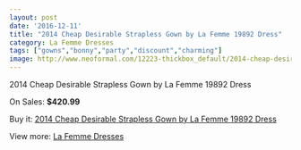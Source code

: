 ```yaml
---
layout: post
date: '2016-12-11'
title: "2014 Cheap Desirable Strapless Gown by La Femme 19892 Dress"
category: La Femme Dresses
tags: ["gowns","bonny","party","discount","charming"]
image: http://www.neoformal.com/12223-thickbox_default/2014-cheap-desirable-strapless-gown-by-la-femme-19892-dress.jpg
---
```

2014 Cheap Desirable Strapless Gown by La Femme 19892 Dress

On Sales: **$420.99**
<a href="https://www.neoformal.com/en/la-femme-dresses-2014/4345-2014-cheap-desirable-strapless-gown-by-la-femme-19892-dress.html"><amp-img layout="responsive" width="600" height="600" src="//www.neoformal.com/12223-thickbox_default/2014-cheap-desirable-strapless-gown-by-la-femme-19892-dress.jpg" alt="2014 Cheap Desirable Strapless Gown by La Femme 19892 Dress 0" /></a>
<a href="https://www.neoformal.com/en/la-femme-dresses-2014/4345-2014-cheap-desirable-strapless-gown-by-la-femme-19892-dress.html"><amp-img layout="responsive" width="600" height="600" src="//www.neoformal.com/12229-thickbox_default/2014-cheap-desirable-strapless-gown-by-la-femme-19892-dress.jpg" alt="2014 Cheap Desirable Strapless Gown by La Femme 19892 Dress 1" /></a>
<a href="https://www.neoformal.com/en/la-femme-dresses-2014/4345-2014-cheap-desirable-strapless-gown-by-la-femme-19892-dress.html"><amp-img layout="responsive" width="600" height="600" src="//www.neoformal.com/12228-thickbox_default/2014-cheap-desirable-strapless-gown-by-la-femme-19892-dress.jpg" alt="2014 Cheap Desirable Strapless Gown by La Femme 19892 Dress 2" /></a>
<a href="https://www.neoformal.com/en/la-femme-dresses-2014/4345-2014-cheap-desirable-strapless-gown-by-la-femme-19892-dress.html"><amp-img layout="responsive" width="600" height="600" src="//www.neoformal.com/12227-thickbox_default/2014-cheap-desirable-strapless-gown-by-la-femme-19892-dress.jpg" alt="2014 Cheap Desirable Strapless Gown by La Femme 19892 Dress 3" /></a>
<a href="https://www.neoformal.com/en/la-femme-dresses-2014/4345-2014-cheap-desirable-strapless-gown-by-la-femme-19892-dress.html"><amp-img layout="responsive" width="600" height="600" src="//www.neoformal.com/12226-thickbox_default/2014-cheap-desirable-strapless-gown-by-la-femme-19892-dress.jpg" alt="2014 Cheap Desirable Strapless Gown by La Femme 19892 Dress 4" /></a>
<a href="https://www.neoformal.com/en/la-femme-dresses-2014/4345-2014-cheap-desirable-strapless-gown-by-la-femme-19892-dress.html"><amp-img layout="responsive" width="600" height="600" src="//www.neoformal.com/12225-thickbox_default/2014-cheap-desirable-strapless-gown-by-la-femme-19892-dress.jpg" alt="2014 Cheap Desirable Strapless Gown by La Femme 19892 Dress 5" /></a>
<a href="https://www.neoformal.com/en/la-femme-dresses-2014/4345-2014-cheap-desirable-strapless-gown-by-la-femme-19892-dress.html"><amp-img layout="responsive" width="600" height="600" src="//www.neoformal.com/12224-thickbox_default/2014-cheap-desirable-strapless-gown-by-la-femme-19892-dress.jpg" alt="2014 Cheap Desirable Strapless Gown by La Femme 19892 Dress 6" /></a>

Buy it: [2014 Cheap Desirable Strapless Gown by La Femme 19892 Dress](https://www.neoformal.com/en/la-femme-dresses-2014/4345-2014-cheap-desirable-strapless-gown-by-la-femme-19892-dress.html "2014 Cheap Desirable Strapless Gown by La Femme 19892 Dress")

View more: [La Femme Dresses](https://www.neoformal.com/en/56-la-femme-dresses-2014 "La Femme Dresses")